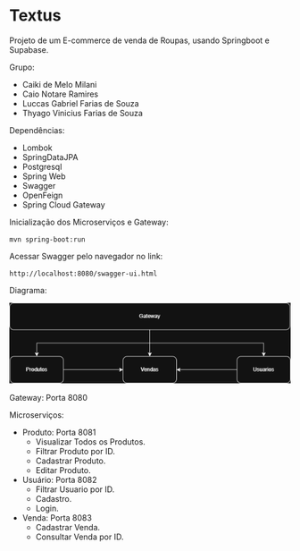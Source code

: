 # Textus 
Projeto de um E-commerce de venda de Roupas, usando Springboot e Supabase.

Grupo:
- Caiki de Melo Milani
- Caio Notare Ramires
- Luccas Gabriel Farias de Souza
- Thyago Vinicius Farias de Souza

Dependências:
- Lombok
- SpringDataJPA
- Postgresql
- Spring Web
- Swagger
- OpenFeign
- Spring Cloud Gateway

Inicialização dos Microserviços e Gateway:
```
mvn spring-boot:run
```

Acessar Swagger pelo navegador no link:
```
http://localhost:8080/swagger-ui.html
```

Diagrama:

![diagrama](https://github.com/C41K1/Projeto-Springboot/blob/main/diagrama.png)

Gateway: Porta 8080

Microserviços:
- Produto: Porta 8081
    - Visualizar Todos os Produtos.
    - Filtrar Produto por ID.
    - Cadastrar Produto.
    - Editar Produto.
-  Usuário: Porta 8082
    - Filtrar Usuario por ID.
    - Cadastro.
    - Login.
- Venda: Porta 8083
    - Cadastrar Venda.
    - Consultar Venda por ID.
 

